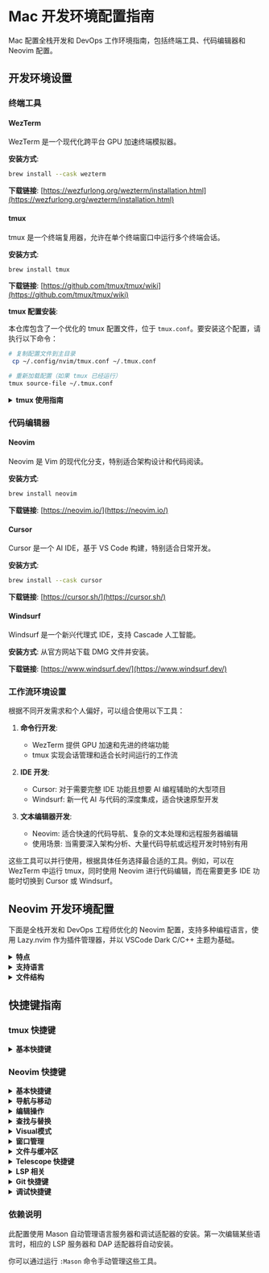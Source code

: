 # Mac 开发环境配置指南

Mac 配置全栈开发和 DevOps 工作环境指南，包括终端工具、代码编辑器和 Neovim 配置。

## 开发环境设置

### 终端工具

#### WezTerm

WezTerm 是一个现代化跨平台 GPU 加速终端模拟器。

**安装方式**:
```bash
brew install --cask wezterm
```

**下载链接**: [https://wezfurlong.org/wezterm/installation.html](https://wezfurlong.org/wezterm/installation.html)

#### tmux

tmux 是一个终端复用器，允许在单个终端窗口中运行多个终端会话。

**安装方式**:
```bash
brew install tmux
```

**下载链接**: [https://github.com/tmux/tmux/wiki](https://github.com/tmux/tmux/wiki)

**tmux 配置安装**:

本仓库包含了一个优化的 tmux 配置文件，位于 `tmux.conf`。要安装这个配置，请执行以下命令：

```bash
# 复制配置文件到主目录
 cp ~/.config/nvim/tmux.conf ~/.tmux.conf

# 重新加载配置（如果 tmux 已经运行）
tmux source-file ~/.tmux.conf
```

<details>
<summary><b>tmux 使用指南</b></summary>

启动新会话：
```bash
tmux
```

启动新会话并命名：
```bash
tmux new -s 会话名
```

加入已有会话：
```bash
tmux attach -t 会话名
```

列出所有会话：
```bash
tmux ls
```

</details>

### 代码编辑器

#### Neovim

Neovim 是 Vim 的现代化分支，特别适合架构设计和代码阅读。

**安装方式**:
```bash
brew install neovim
```

**下载链接**: [https://neovim.io/](https://neovim.io/)

#### Cursor

Cursor 是一个 AI IDE，基于 VS Code 构建，特别适合日常开发。

**安装方式**:
```bash
brew install --cask cursor
```

**下载链接**: [https://cursor.sh/](https://cursor.sh/)

#### Windsurf

Windsurf 是一个新兴代理式 IDE，支持 Cascade 人工智能。

**安装方式**:
从官方网站下载 DMG 文件并安装。

**下载链接**: [https://www.windsurf.dev/](https://www.windsurf.dev/)

### 工作流环境设置

根据不同开发需求和个人偏好，可以组合使用以下工具：

1. **命令行开发**:
   - WezTerm 提供 GPU 加速和先进的终端功能
   - tmux 实现会话管理和适合长时间运行的工作流

2. **IDE 开发**:
   - Cursor: 对于需要完整 IDE 功能且想要 AI 编程辅助的大型项目
   - Windsurf: 新一代 AI 与代码的深度集成，适合快速原型开发
   
3. **文本编辑器开发**:
   - Neovim: 适合快速的代码导航、复杂的文本处理和远程服务器编辑
   - 使用场景: 当需要深入架构分析、大量代码导航或远程开发时特别有用

这些工具可以并行使用，根据具体任务选择最合适的工具。例如，可以在 WezTerm 中运行 tmux，同时使用 Neovim 进行代码编辑，而在需要更多 IDE 功能时切换到 Cursor 或 Windsurf。

## Neovim 开发环境配置

下面是全栈开发和 DevOps 工程师优化的 Neovim 配置，支持多种编程语言，使用 Lazy.nvim 作为插件管理器，并以 VSCode Dark C/C++ 主题为基础。

<details>
<summary><b>特点</b></summary>

- 使用 Lazy.nvim 管理所有插件（性能更优、懒加载）
- VSCode Dark C/C++ 主题优化配置
- 多语言 LSP 支持（C/C++, Python, Go, Rust, Java, Ruby, JavaScript, HTML, CSS 等）
- Telescope 文件和代码搜索
- 代码补全与智能提示
- Treesitter 高级语法高亮
- Git 集成
- 调试支持（DAP + UI）
- Mason 自动管理 LSP 和 DAP 服务

</details>

<details>
<summary><b>支持语言</b></summary>

#### 后端语言
- C/C++: 同时支持 LSP 和 DAP
- Python: 包括 Django 调试支持
- Go: 完整代码导航与调试
- Java: LSP 与专业调试器
- Ruby: solargraph 支持
- Rust: rust-analyzer 支持

#### 前端语言
- JavaScript/TypeScript: LSP 与调试
- HTML/CSS: 智能补全与提示
- JSON/YAML: 模式验证与格式化

#### DevOps 工具
- Kubernetes: YAML 智能提示与 K8s 资源模式验证
- Docker: Dockerfile 语法高亮与 docker-compose 文件验证
- Terraform: HCL 语法高亮、智能补全与资源验证
- Ansible: YAML Playbook 支持
- Bash: 语法高亮与静态分析

</details>

<details>
<summary><b>文件结构</b></summary>

- `init.lua` - 主配置文件
- `lua/plugins/init.lua` - 所有插件配置
- `lua/lsp/init.lua` - 多语言 LSP 配置
- `lua/git/init.lua` - Git 相关配置
- `lua/dap/init.lua` - 多语言调试配置

</details>

## 快捷键指南

### tmux 快捷键
<details>
<summary><b>基本快捷键</b></summary>

所有快捷键都需要先按前缀键 `Ctrl+a`，然后再按相应的键。

| 快捷键              | 功能                        |
|--------------------------|-----------------------------|  
| `Ctrl+a ?`              | 显示所有快捷键              |
| **窗格操作**           |                             |  
| `Ctrl+a \|`             | 水平分割窗格                  |
| `Ctrl+a -`              | 垂直分割窗格                  |
| `Ctrl+a h/j/k/l`        | 左/下/上/右切换窗格 (Vim风格)   |
| `Ctrl+a H/J/K/L`        | 调整窗格大小                  |
| `Ctrl+a m`              | 切换同步模式(同时在多窗格输入)   |
| **窗口管理**           |                             |  
| `Ctrl+a c`              | 创建新窗口                    |
| `Ctrl+a ,`              | 重命名窗口                    |
| `Ctrl+a n/p`            | 切换到下一个/上一个窗口         |
| `Ctrl+a 0-9`            | 切换到窗口 0-9                |
| `Ctrl+a </>`            | 向前/向后移动窗口               |
| **会话管理**           |                             |  
| `Ctrl+a S`              | 新建/附加会话                  |
| `Ctrl+a X`              | 关闭当前会话                   |
| `Ctrl+a d`              | 分离当前会话（保持会话在后台运行）   |
| **复制模式**           |                             |  
| `Ctrl+a [`              | 进入复制模式                   |
| `v` (复制模式中)          | 开始选择                      |
| `y` (复制模式中)          | 复制选择内容                   |
| `r` (复制模式中)          | 矩形选择模式                   |
| **其他**              |                             |  
| `Ctrl+a r`              | 重新加载 tmux 配置文件           |

</details>

### Neovim 快捷键

<details>
<summary><b>基本快捷键</b></summary>

- `<Space>` - Leader 键
- `,` - Local leader 键

</details>

<details>
<summary><b>导航与移动</b></summary>

| 键位      | 功能                   |
|-----------|------------------------|  
| `h/j/k/l` | 左/下/上/右移动        |
| `w`       | 向前移动一个单词       |
| `b`       | 向后移动一个单词       |
| `e`       | 移动到单词结尾         |
| `0`       | 移动到行首            |
| `$`       | 移动到行尾            |
| `gg`      | 移动到文件开头        |
| `G`       | 移动到文件结尾        |
| `<n>G`    | 移动到第n行           |
| `:<n>`    | 移动到第n行           |
| `<n>j/k`  | 向下/上移动n行        |
| `<n>h/l`  | 向左/右移动n个字符    |
| `<n>w/b`  | 向前/后移动n个单词    |
| `H`       | 移动到屏幕顶部        |
| `M`       | 移动到屏幕中间        |
| `L`       | 移动到屏幕底部        |
| `zz`      | 将当前行置于屏幕中央  |
| `zt`      | 将当前行置于屏幕顶部  |
| `zb`      | 将当前行置于屏幕底部  |
| `Ctrl+d`  | 向下翻半页           |
| `Ctrl+u`  | 向上翻半页           |
| `Ctrl+f`  | 向下翻整页           |
| `Ctrl+b`  | 向上翻整页           |
| `%`       | 跳转到匹配的括号     |

</details>

<details>
<summary><b>编辑操作</b></summary>

| 键位      | 功能                      |
|-----------|---------------------------|  
| `i`       | 在光标前进入插入模式      |
| `I`       | 在行首进入插入模式        |
| `a`       | 在光标后进入插入模式      |
| `A`       | 在行尾进入插入模式        |
| `o`       | 在下方新行插入并进入插入模式 |
| `O`       | 在上方新行插入并进入插入模式 |
| `x`       | 删除光标下字符            |
| `dd`      | 删除整行                  |
| `<n>dd`   | 删除n行                   |
| `d<motion>` | 删除motion范围内文本      |
| `yy`      | 复制整行                  |
| `<n>yy`   | 复制n行                   |
| `y<motion>` | 复制motion范围内文本      |
| `p`       | 在光标后粘贴              |
| `P`       | 在光标前粘贴              |
| `"+y`     | 复制到系统剪贴板          |
| `"+p`     | 从系统剪贴板粘贴          |
| `u`       | 撤销上一次操作            |
| `Ctrl+r`  | 重做（撤销的撤销）        |
| `r<char>` | 替换当前字符              |
| `~`       | 切换大小写                |
| `>>`      | 增加缩进                  |
| `<<`      | 减少缩进                  |
| `:s/old/new/g` | 替换当前行所有匹配     |
| `:%s/old/new/g` | 替换整个文件所有匹配   |
| `:<n>,<m>s/old/new/g` | 替换从n到m行的所有匹配 |

</details>

<details>
<summary><b>查找与替换</b></summary>

| 键位      | 功能                     |
|-----------|--------------------------|  
| `/pattern` | 向前搜索pattern          |
| `?pattern` | 向后搜索pattern          |
| `n`       | 重复上次搜索（同方向）   |
| `N`       | 重复上次搜索（反方向）   |
| `*`       | 向前搜索光标下的单词     |
| `#`       | 向后搜索光标下的单词     |
| `:noh`    | 取消搜索高亮             |

</details>

<details>
<summary><b>Visual模式</b></summary>

| 键位      | 功能                     |
|-----------|--------------------------|  
| `v`       | 进入可视模式             |
| `V`       | 进入行可视模式           |
| `Ctrl+v`  | 进入块可视模式           |
| `>`       | 增加选中区域缩进         |
| `<`       | 减少选中区域缩进         |
| `y`       | 复制选中区域             |
| `d`       | 删除选中区域             |
| `c`       | 删除选中区域并进入插入模式 |
| `o`       | 移动到选择区域的另一端   |

</details>

<details>
<summary><b>窗口管理</b></summary>

| 键位          | 功能                 |
|---------------|----------------------|  
| `:sp`         | 水平分割窗口         |
| `:vs`         | 垂直分割窗口         |
| `Ctrl+w+h/j/k/l` | 切换到左/下/上/右窗口 |
| `Ctrl+w+H/J/K/L` | 移动窗口到左/下/上/右 |
| `Ctrl+w+=`    | 等分所有窗口         |
| `Ctrl+w+_`    | 最大化当前窗口高度   |
| `Ctrl+w+|`    | 最大化当前窗口宽度   |
| `:q`          | 关闭当前窗口         |
| `:qa`         | 关闭所有窗口         |

</details>

<details>
<summary><b>文件与缓冲区</b></summary>

| 键位       | 功能                   |
|------------|------------------------|  
| `:e file`  | 编辑文件               |
| `:w`       | 保存当前文件           |
| `:wa`      | 保存所有文件           |
| `:q`       | 退出                   |
| `:q!`      | 强制退出（不保存）     |
| `:wq`      | 保存并退出             |
| `:bn`      | 切换到下一个缓冲区     |
| `:bp`      | 切换到上一个缓冲区     |
| `:bd`      | 删除当前缓冲区         |
| `:ls`      | 列出所有缓冲区         |
| `:b<n>`    | 切换到第n个缓冲区      |

</details>

<details>
<summary><b>Telescope 快捷键</b></summary>

| 键位         | 功能             |
|--------------|------------------|
| `<C-p>`      | 查找文件         |
| `<leader>ff` | 查找文件         |
| `<leader>fg` | 全局搜索         |
| `<leader>fb` | 查找缓冲区       |
| `<leader>fs` | 文档符号搜索     |
| `<leader>fr` | 查找引用         |
| `<leader>fd` | 查找诊断信息     |
| `<leader>gd` | 转到定义         |

</details>

<details>
<summary><b>LSP 相关</b></summary>

| 键位         | 功能             |
|--------------|------------------|
| `gd`         | 转到定义         |
| `gr`         | 查找引用         |
| `K`          | 显示悬停信息     |
| `<leader>rn` | 重命名标识符     |
| `<leader>ca` | 代码操作         |
| `[d`         | 上一个诊断       |
| `]d`         | 下一个诊断       |
| `<leader>e`  | 显示行诊断       |
| `<leader>q`  | 显示诊断列表     |

</details>

<details>
<summary><b>Git 快捷键</b></summary>

| 键位         | 功能             |
|--------------|------------------| 
| `<leader>gj` | 下一个更改块      |
| `<leader>gk` | 上一个更改块      |
| `<leader>gb` | 当前行 blame     |
| `<leader>gp` | 预览更改块       |
| `<leader>gu` | 撤销更改块       |
| `<leader>gs` | 暂存更改块       |
| `<leader>gc` | Git 提交历史     |
| `<leader>gt` | Git 文件状态     |
| `<leader>gB` | Git 分支         |

</details>

<details>
<summary><b>调试快捷键</b></summary>

| 键位           | 功能             |
|----------------|------------------|
| `<F5>`         | 继续调试         |
| `<F10>`        | 单步跳过         |
| `<F11>`        | 单步进入         |
| `<F12>`        | 单步跳出         |
| `<leader>b`    | 切换断点         |
| `<leader>bc`   | 添加条件断点      |
| `<leader>bl`   | 添加日志断点      |
| `<leader>dr`   | 打开调试REPL      |
| `<leader>dl`   | 运行上次调试      |
| `<leader>du`   | 切换调试UI       |

</details>

### 依赖说明

此配置使用 Mason 自动管理语言服务器和调试适配器的安装。第一次编辑某些语言时，相应的 LSP 服务器和 DAP 适配器将自动安装。

你可以通过运行 `:Mason` 命令手动管理这些工具。
